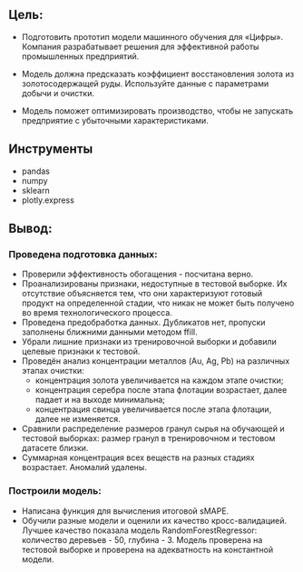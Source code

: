 ## Цель:

* Подготовить прототип модели машинного обучения для «Цифры». Компания разрабатывает решения для эффективной работы промышленных предприятий.

* Модель должна предсказать коэффициент восстановления золота из золотосодержащей руды. Используйте данные с параметрами добычи и очистки.

* Модель поможет оптимизировать производство, чтобы не запускать предприятие с убыточными характеристиками.

## Инструменты
* pandas
* numpy
* sklearn
* plotly.express

## Вывод:

### Проведена подготовка данных:
* Проверили эффективность обогащения - посчитана верно.
* Проанализированы признаки, недоступные в тестовой выборке. Их отсутствие объясняется тем, что они характеризуют готовый продукт на определенной стадии, что никак не может быть получено во время технологического процесса.
* Проведена предобработка данных. Дубликатов нет, пропуски заполнены ближними данными методом ffill.
* Убрали лишние признаки из тренировочной выборки и добавили целевые признаки к тестовой.
* Проведён анализ концентрации металлов (Au, Ag, Pb) на различных этапах очистки:
  - концентрация золота увеличивается на каждом этапе очистки;
  - концентрация серебра после этапа флотации возрастает, далее падает и на выходе минимальна;
  - концентрация свинца увеличивается после этапа флотации, далее не изменяется.
* Сравнили распределение размеров гранул сырья на обучающей и тестовой выборках: размер гранул в тренировочном и тестовом датасете близки.
* Суммарная концентрация всех веществ на разных стадиях возрастает. Аномалий удалены.
### Построили модель:
* Написана функция для вычисления итоговой sMAPE.
* Обучили разные модели и оценили их качество кросс-валидацией. Лучшее качество показала модель RandomForestRegressor: количество деревьев - 50, глубина - 3. Модель проверена на тестовой выборке и проверена на адекватность на константной модели.
